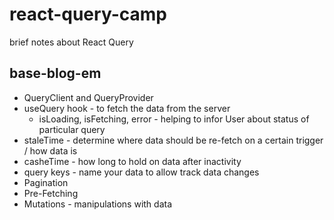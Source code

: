 # react-query-camp
brief notes about React Query

## base-blog-em
- QueryClient and QueryProvider
- useQuery hook - to fetch the data from the server
   - isLoading, isFetching, error - helping to infor User about status of particular query
- staleTime - determine where data should be re-fetch on a certain trigger / how data is
- casheTime - how long to hold on data after inactivity
- query keys - name your data to allow track data changes
- Pagination
- Pre-Fetching
- Mutations - manipulations with data

